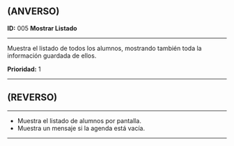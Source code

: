 ## (ANVERSO)**ID:** 005 **Mostrar Listado**----Muestra el listado de todos los alumnos, mostrando también toda la información guardada de ellos.**Prioridad:** 1  ----## (REVERSO)----* Muestra el listado de alumnos por pantalla.  * Muestra un mensaje si la agenda está vacía.  ----